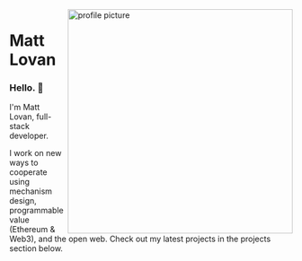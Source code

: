 <img alt="profile picture" align="right" width="400" height="400" src="https://pbs.twimg.com/profile_images/1285652399521009665/W18Mg62k_400x400.jpg">

# Matt Lovan

### Hello. 👋

I'm Matt Lovan, full-stack developer. 

I work on new ways to cooperate using mechanism design, programmable value (Ethereum & Web3), and the open web. Check out my latest projects in the projects section below.

<!--
**MagRelo/magrelo** is a ✨ _special_ ✨ repository because its `README.md` (this file) appears on your GitHub profile.

Here are some ideas to get you started:

- 🔭 I’m currently working on ...
- 🌱 I’m currently learning ...
- 👯 I’m looking to collaborate on ...
- 🤔 I’m looking for help with ...
- 💬 Ask me about ...
- 📫 How to reach me: ...
- 😄 Pronouns: ...
- ⚡ Fun fact: ...
-->
